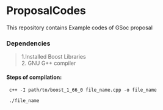 # ProposalCodes
This repository contains Example codes of GSoc proposal

### Dependencies 
>1.Installed Boost Libraries <br>
>2. GNU G++ compiler

#### Steps of compilation:
```
 c++ -I path/to/boost_1_66_0 file_name.cpp -o file_name
```
```
 ./file_name
```
